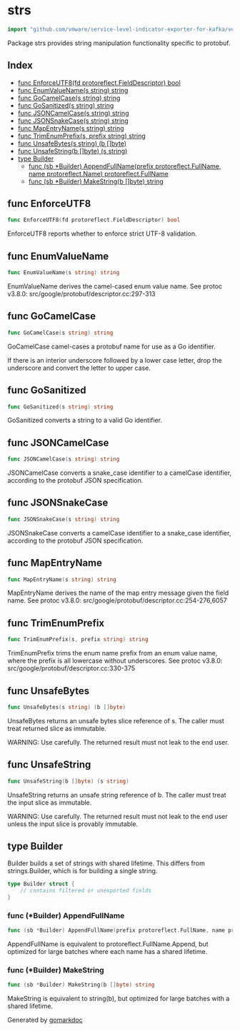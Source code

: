 <!-- Code generated by gomarkdoc. DO NOT EDIT -->

# strs

```go
import "github.com/vmware/service-level-indicator-exporter-for-kafka/vendor/google.golang.org/protobuf/internal/strs"
```

Package strs provides string manipulation functionality specific to protobuf.

## Index

- [func EnforceUTF8(fd protoreflect.FieldDescriptor) bool](<#func-enforceutf8>)
- [func EnumValueName(s string) string](<#func-enumvaluename>)
- [func GoCamelCase(s string) string](<#func-gocamelcase>)
- [func GoSanitized(s string) string](<#func-gosanitized>)
- [func JSONCamelCase(s string) string](<#func-jsoncamelcase>)
- [func JSONSnakeCase(s string) string](<#func-jsonsnakecase>)
- [func MapEntryName(s string) string](<#func-mapentryname>)
- [func TrimEnumPrefix(s, prefix string) string](<#func-trimenumprefix>)
- [func UnsafeBytes(s string) (b []byte)](<#func-unsafebytes>)
- [func UnsafeString(b []byte) (s string)](<#func-unsafestring>)
- [type Builder](<#type-builder>)
  - [func (sb *Builder) AppendFullName(prefix protoreflect.FullName, name protoreflect.Name) protoreflect.FullName](<#func-builder-appendfullname>)
  - [func (sb *Builder) MakeString(b []byte) string](<#func-builder-makestring>)


## func EnforceUTF8

```go
func EnforceUTF8(fd protoreflect.FieldDescriptor) bool
```

EnforceUTF8 reports whether to enforce strict UTF\-8 validation.

## func EnumValueName

```go
func EnumValueName(s string) string
```

EnumValueName derives the camel\-cased enum value name. See protoc v3.8.0: src/google/protobuf/descriptor.cc:297\-313

## func GoCamelCase

```go
func GoCamelCase(s string) string
```

GoCamelCase camel\-cases a protobuf name for use as a Go identifier.

If there is an interior underscore followed by a lower case letter, drop the underscore and convert the letter to upper case.

## func GoSanitized

```go
func GoSanitized(s string) string
```

GoSanitized converts a string to a valid Go identifier.

## func JSONCamelCase

```go
func JSONCamelCase(s string) string
```

JSONCamelCase converts a snake\_case identifier to a camelCase identifier, according to the protobuf JSON specification.

## func JSONSnakeCase

```go
func JSONSnakeCase(s string) string
```

JSONSnakeCase converts a camelCase identifier to a snake\_case identifier, according to the protobuf JSON specification.

## func MapEntryName

```go
func MapEntryName(s string) string
```

MapEntryName derives the name of the map entry message given the field name. See protoc v3.8.0: src/google/protobuf/descriptor.cc:254\-276,6057

## func TrimEnumPrefix

```go
func TrimEnumPrefix(s, prefix string) string
```

TrimEnumPrefix trims the enum name prefix from an enum value name, where the prefix is all lowercase without underscores. See protoc v3.8.0: src/google/protobuf/descriptor.cc:330\-375

## func UnsafeBytes

```go
func UnsafeBytes(s string) (b []byte)
```

UnsafeBytes returns an unsafe bytes slice reference of s. The caller must treat returned slice as immutable.

WARNING: Use carefully. The returned result must not leak to the end user.

## func UnsafeString

```go
func UnsafeString(b []byte) (s string)
```

UnsafeString returns an unsafe string reference of b. The caller must treat the input slice as immutable.

WARNING: Use carefully. The returned result must not leak to the end user unless the input slice is provably immutable.

## type Builder

Builder builds a set of strings with shared lifetime. This differs from strings.Builder, which is for building a single string.

```go
type Builder struct {
    // contains filtered or unexported fields
}
```

### func \(\*Builder\) AppendFullName

```go
func (sb *Builder) AppendFullName(prefix protoreflect.FullName, name protoreflect.Name) protoreflect.FullName
```

AppendFullName is equivalent to protoreflect.FullName.Append, but optimized for large batches where each name has a shared lifetime.

### func \(\*Builder\) MakeString

```go
func (sb *Builder) MakeString(b []byte) string
```

MakeString is equivalent to string\(b\), but optimized for large batches with a shared lifetime.



Generated by [gomarkdoc](<https://github.com/princjef/gomarkdoc>)
